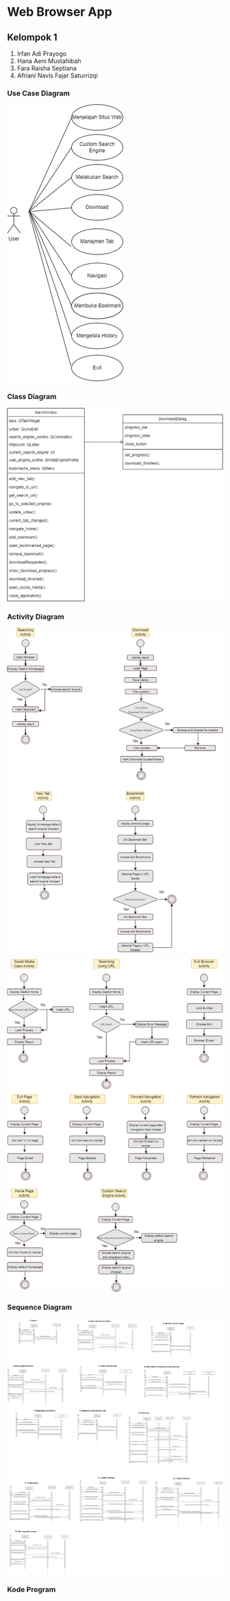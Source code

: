 # Web Browser App
## Kelompok 1
1. Irfan Adi Prayogo
2. Hana Aeni Mustahibah
3. Fara Raisha Septiana
4. Afriani Navis Fajar Saturrizqi

### Use Case Diagram
![irfan](usecase.png)

### Class Diagram
![Raisha](class.png)

### Activity Diagram
![hana](Activity_1.png)

![hana](Activity_2.png)

### Sequence Diagram
![Navis](sequence.png)

### Kode Program
[](WE_OPER.py)




